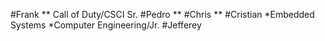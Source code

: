#Frank
** Call of Duty/CSCI Sr.
#Pedro
**
#Chris
**
#Cristian
*Embedded Systems
*Computer Engineering/Jr.
#Jefferey
